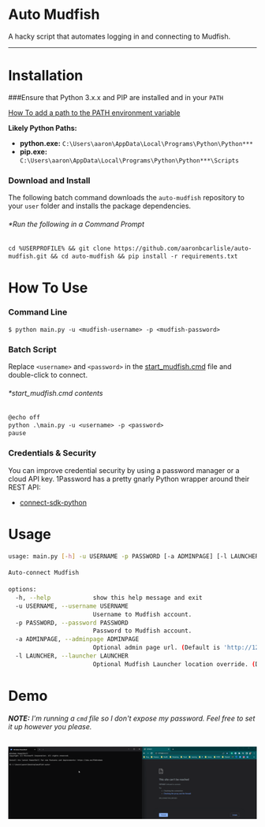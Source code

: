 Auto Mudfish
================================

A hacky script that automates logging in and connecting to Mudfish.

---

# Installation
###Ensure that Python 3.x.x and PIP are installed and in your `PATH`

[How To add a path to the PATH environment variable](https://learn.microsoft.com/en-us/previous-versions/office/developer/sharepoint-2010/ee537574(v=office.14))

**Likely Python Paths:**
 - **python.exe:** `C:\Users\aaron\AppData\Local\Programs\Python\Python***`
 - **pip.exe:** `C:\Users\aaron\AppData\Local\Programs\Python\Python***\Scripts`


### Download and Install

The following batch command downloads the `auto-mudfish` repository to your `user` folder and installs the package dependencies.

###### **Run the following in a Command Prompt*

```batch
cd %USERPROFILE% && git clone https://github.com/aaronbcarlisle/auto-mudfish.git && cd auto-mudfish && pip install -r requirements.txt
```

# How To Use

### Command Line

```batch
$ python main.py -u <mudfish-username> -p <mudfish-password>
```

### Batch Script

Replace `<username>` and `<password>` in the [start_mudfish.cmd](start_mudfish.cmd) file and double-click to connect.

###### **start_mudfish.cmd contents*
```batch
@echo off
python .\main.py -u <username> -p <password>
pause

```

### Credentials & Security

You can improve credential security by using a password manager or a cloud API key. 1Password has a pretty gnarly Python wrapper around their REST API: 
 - [connect-sdk-python](https://youtu.be/0guOMTiwmhk](https://github.com/1Password/connect-sdk-python))

# Usage

```bash
usage: main.py [-h] -u USERNAME -p PASSWORD [-a ADMINPAGE] [-l LAUNCHER]

Auto-connect Mudfish

options:
  -h, --help            show this help message and exit
  -u USERNAME, --username USERNAME
                        Username to Mudfish account.
  -p PASSWORD, --password PASSWORD
                        Password to Mudfish account.
  -a ADMINPAGE, --adminpage ADMINPAGE
                        Optional admin page url. (Default is 'http://127.0.0.1:8282/signin.html')
  -l LAUNCHER, --launcher LAUNCHER
                        Optional Mudfish Launcher location override. (Default is `C:/Program Files (x86)/Mudfish Cloud VPN/mudrun.exe` for Desktop.)
```

# Demo

###### ***NOTE:** I'm running a `cmd` file so I don't expose my password. Feel free to set it up however you please.*
![Mudfish Demo](resources/images/mudfish-demo.gif)
